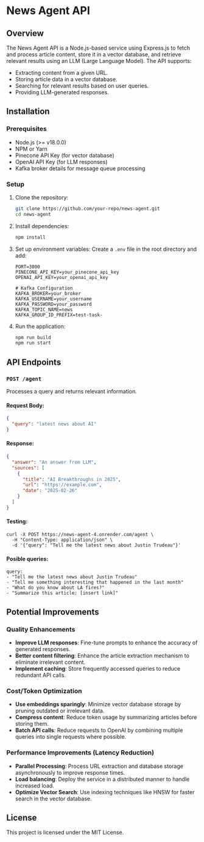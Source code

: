 # News Agent API

## Overview
The News Agent API is a Node.js-based service using Express.js to fetch and process article content, store it in a vector database, and retrieve relevant results using an LLM (Large Language Model). The API supports:

- Extracting content from a given URL.
- Storing article data in a vector database.
- Searching for relevant results based on user queries.
- Providing LLM-generated responses.

## Installation
### Prerequisites
- Node.js (>= v18.0.0)
- NPM or Yarn
- Pinecone API Key (for vector database)
- OpenAI API Key (for LLM responses)
- Kafka broker details for message queue processing

### Setup
1. Clone the repository:
   ```sh
   git clone https://github.com/your-repo/news-agent.git
   cd news-agent
   ```
2. Install dependencies:
   ```sh
   npm install
   ```
3. Set up environment variables:
   Create a `.env` file in the root directory and add:
   ```env
   PORT=3000
   PINECONE_API_KEY=your_pinecone_api_key
   OPENAI_API_KEY=your_openai_api_key
   
   # Kafka Configuration
   KAFKA_BROKER=your_broker
   KAFKA_USERNAME=your_username
   KAFKA_PASSWORD=your_password
   KAFKA_TOPIC_NAME=news
   KAFKA_GROUP_ID_PREFIX=test-task-
   ```
4. Run the application:
   ```sh
   npm run build
   npm run start
   ```

## API Endpoints
### `POST /agent`
Processes a query and returns relevant information.
#### Request Body:
```json
{
  "query": "latest news about AI"
}
```
#### Response:
```json
{
  "answer": "An answer from LLM",
  "sources": [
    {
      "title": "AI Breakthroughs in 2025",
      "url": "https://example.com",
      "date": "2025-02-26"
    }
  ]
}
```
#### Testing:

```
curl -X POST https://news-agent-4.onrender.com/agent \
  -H "Content-Type: application/json" \
  -d '{"query": "Tell me the latest news about Justin Trudeau"}'

```
#### Posible queries:
```
query:
- "Tell me the latest news about Justin Trudeau"
- "Tell me something interesting that happened in the last month"
- "What do you know about LA fires?"
- "Summarize this article: [insert link]"

```

## Potential Improvements
### **Quality Enhancements**
- **Improve LLM responses**: Fine-tune prompts to enhance the accuracy of generated responses.
- **Better content filtering**: Enhance the article extraction mechanism to eliminate irrelevant content.
- **Implement caching**: Store frequently accessed queries to reduce redundant API calls.

### **Cost/Token Optimization**
- **Use embeddings sparingly**: Minimize vector database storage by pruning outdated or irrelevant data.
- **Compress content**: Reduce token usage by summarizing articles before storing them.
- **Batch API calls**: Reduce requests to OpenAI by combining multiple queries into single requests where possible.

### **Performance Improvements (Latency Reduction)**
- **Parallel Processing**: Process URL extraction and database storage asynchronously to improve response times.
- **Load balancing**: Deploy the service in a distributed manner to handle increased load.
- **Optimize Vector Search**: Use indexing techniques like HNSW for faster search in the vector database.

## License
This project is licensed under the MIT License.

